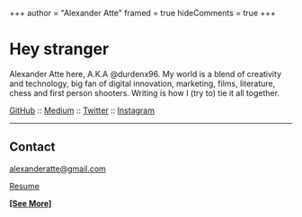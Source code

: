 +++
author = "Alexander Atte"
framed = true
hideComments = true
+++

# Hey stranger

Alexander Atte here, A.K.A @durdenx96. My world is a blend of creativity and technology, big fan of digital innovation, marketing, films, literature, chess and first person shooters. Writing is how I (try to) tie it all together.

[GitHub](https://github.com/durdenx96) :: [Medium](https://medium.com/@alexanderatte) :: [Twitter](https://twitter.com/durdenx96) :: [Instagram](https://instagram.com/durdenx96)

---

## Contact

[alexanderatte@gmail.com](mailto:alexanderatte@gmail.com)

[Resume](files/temp-resume.pdf)

[**[See More]**](/about)
